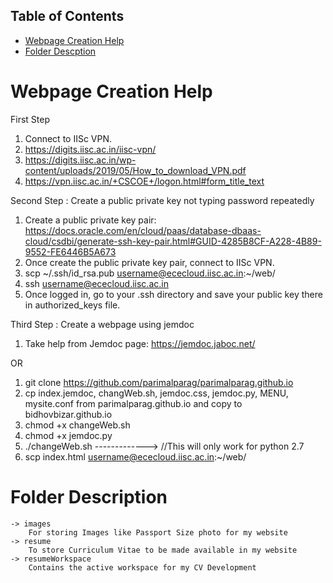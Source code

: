 ## Table of Contents
* [Webpage Creation Help](#webpage-creation)
* [Folder Descption](#folder-description)

# Webpage Creation Help

First Step
1. Connect to IISc VPN. 
2. https://digits.iisc.ac.in/iisc-vpn/
3. https://digits.iisc.ac.in/wp-content/uploads/2019/05/How_to_download_VPN.pdf
4. https://vpn.iisc.ac.in/+CSCOE+/logon.html#form_title_text 

Second Step : Create a public private key not typing password repeatedly
1. Create a public private key pair: https://docs.oracle.com/en/cloud/paas/database-dbaas-cloud/csdbi/generate-ssh-key-pair.html#GUID-4285B8CF-A228-4B89-9552-FE6446B5A673
2. Once create the public private key pair, connect to IISc VPN.  
3. scp ~/.ssh/id_rsa.pub username@ececloud.iisc.ac.in:~/web/
4. ssh username@ececloud.iisc.ac.in
5. Once logged in, go to your .ssh directory and save your public key there in authorized_keys file. 

Third Step : Create a webpage using jemdoc
1. Take help from Jemdoc page: https://jemdoc.jaboc.net/

OR 

1. git clone https://github.com/parimalparag/parimalparag.github.io
2. cp index.jemdoc, changWeb.sh, jemdoc.css, jemdoc.py, MENU, mysite.conf from parimalparag.github.io and copy to bidhovbizar.github.io 
3. chmod +x changeWeb.sh 
4. chmod +x jemdoc.py
5. ./changeWeb.sh -------------> //This will only work for python 2.7
6. scp index.html username@ececloud.iisc.ac.in:~/web/

# Folder Description  
	-> images
		For storing Images like Passport Size photo for my website
	-> resume
        To store Curriculum Vitae to be made available in my website
	-> resumeWorkspace
		Contains the active workspace for my CV Development